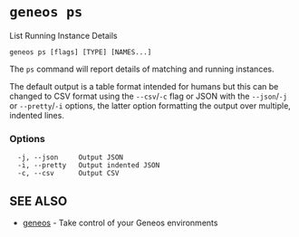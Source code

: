 # `geneos ps`

List Running Instance Details

```text
geneos ps [flags] [TYPE] [NAMES...]
```

The `ps` command will report details of matching and running instances.

The default output is a table format intended for humans but this can be
changed to CSV format using the `--csv`/`-c` flag or JSON with the
`--json`/`-j` or `--pretty`/`-i` options, the latter option formatting
the output over multiple, indented lines.

### Options

```text
  -j, --json     Output JSON
  -i, --pretty   Output indented JSON
  -c, --csv      Output CSV
```

## SEE ALSO

* [geneos](geneos.md)	 - Take control of your Geneos environments
